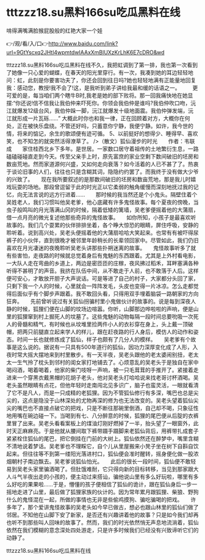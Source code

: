 # tttzzz18.su黑料166su吃瓜黑料在线
啃得满嘴满脸猴屁股般的红艳大家一个娃

👉/观/看/入/口👉http://www.baidu.com/link?url=9GtYscxq2JHtl4wpmtdwIAAxXmBlUXzKrLhK6E7cDRO&wd

tttzzz18.su黑料166su吃瓜黑料在线不久，我把虹调到了第一排，我也第一次看到了她像一只心爱的蝴蝶，在春天的阳光里穿行。有一次，我凑到她的耳边轻轻地问：虹，此刻是你要害功夫了，你还会回到往日吗?她也轻轻地满有正能量地回复我：感动您，教授!我不会了!这，是我听到弟子讲给我最和缓的话语之一。
　　更可爱的是，每当咱们两个瞎牛B时,我老是她的部下败将。那一回我痛快地在她显摆:“你还说!信不信我让我伯仲来吓死你。你领会我伯仲是谁吗?我伯仲吹口吻，沅江就爆发12级台风，我伯仲跺一脚，沅江就爆发十级地面震。我伯仲弹发端，沅江就形成一片瓦砾……”
大概此时你也和我一律，正在回顾着对方，大概你在何处，正在被快乐盘绕。不管还好吗，只蓄意你宁静，我便宁静。如许，我今世的情，将来的惦记，余生的歌颂便有迹可循。
	5、以前挺好的想得少、睡得早、喜欢笑，也不知怎的就突然活得潦草了。
/>（散文）狐仙漫步的时光　　作者：韦联成　　家住桂西北乡下多年。是世居。一家数口居守着祖传的土地繁衍生息，一路磕磕碰碰直走到今天。传至父亲手上时，原先富庶的家业空剩下数间破旧的坯房和数亩荒地。然而家道源何兴盛，又如何走向衰落？如今活着的人已不甚了了。热衷于谈论旧事的人们，往往也只是含糊其词，隐隐约约罢了。而我终于没有做大少爷的兴致了。　　现在我所要叙述的是那数间破旧的坯房和数亩荒地，那是我儿时嬉戏玩耍的场地。那段曾逗留于此的时光正以它柔弱的触角缓慢而深刻地抚过我的记忆，向无法言说的远方行进着……　　那时候的我当然还是个小鬼头。隔壁住着个吴姓老人，我们习惯叫他吴老爹，他心底藏有许多鬼怪故事。每个夏夜的傍晚，当虫子般鸣叫的月光落满山冈的时候，隔着低矮的篱墙，吴老爹便摇着他的大蒲扇，借一点月亮的微光复述他那些奇异的鬼怪故事。　　如你所知，小孩子是最喜欢听故事的。我们几个耍累的伙伴排排坐着，各个睁大惊恐的眼睛，屏住呼吸，安静的聆听着。说到高兴处，吴老头便摇着他的大蒲扇哈哈大笑起来。也常有有被吓得尿裤子的小伙伴，直到很晚才被邻里年龄稍长的长辈领回家中。尽管如此，我们仍旧喜欢在月光凄迷的夜晚聆听吴老头讲那些扑朔迷离的故事。　　鬼怪故事听多了就有些害怕，走夜路的时候就总觉着身后有鬼魅的东西跟着。尤其是上外村看电影，一大队人走在弯曲的乡道上，两边是密匝匝的庄稼，夜风拂过稻禾，耳畔塞满各种听得不甚明了的声音。我挤在队伍中间，从不敢走于人前，也不敢落于人后。这样便可安心，才敢放开胆子大声说话。可是等进了自己的村子，大家都分头回了家，只剩下我一个人的时候，心里就会一阵阵发毛，头皮也变得一片冰凉。怎么走都觉得后面似乎有个脚步声跟着。我不敢回头看，只得用双手埋着脑袋一路朝家的方向狂奔。　　先前曾听说过有关狐仙拐骗村里小鬼做伙计的故事的。说是每到深夜人静的时候，狐狸们便在山脚的坟场边喧嚣。你听，山脚那边哗啦啦的声响，便是山里的狐狸窜到村上掘死人的坟墓了。这些鬼魅的动物每隔一段时间总要吮吸一次死人的骨髓和精气，有时候也从坟堆里捡两件小人的衣衫穿在身上，头上戴一顶破帽，把两只前腿直立起来学人的样儿，跟在赶夜路的行人身后，模仿人的动作和姿态。时间一长也就修炼成了狐仙，样子也颇有了几分人的模样。　　吴老爹有个故事是这么说的。据说有一只具有500年道行的狐仙，因功力深厚变化成了人形，入夜时常大摇大摆地来到村里散步。有一天半夜，吴老头跟他的老太婆闹别扭，老太太一生气拎了枕头到邻村的闺女家打地铺去了。心烦意乱的吴老头于是独自在家中喝闷酒，喝着喝着，他家的柴门吱呀一声响，被一只毛茸茸的手推开了。紧接着走进来一个穿黑衣戴黑帽的花胡子老头，他对吴老头打哈哈说来找老哥讨杯酒喝。吴老头虽然眼睛有点花，但他年轻时走南闯北见多识广，脑子也蛮灵活，一眼就看清了它不是凡人，而是一只成精的老狐狸。因为不管狐仙修行有多深，嘴巴也总是尖尖的，这点是隐没于山林深处的尤物再深的修为也无法改变的。吴老头望着狐仙尖尖的嘴巴也不直接点破它的把戏，只是不断往那碗里倒酒，自己却不喝，只象征性地用嘴在碗边碰一下。当喝到有七、八分醉意的时候，狐狸的尾巴便从后腚的衣裤里冒了出来。吴老头看看案板上的煤油灯刚好燃掉了一半，抬头望了一眼窗外，此时天正麻麻亮。于是他就从腰间取下裤带蹑手蹑脚来老狐仙背后，用裤带扎成套子紧紧栓住狐仙的尾巴，把它倒挂在门前的大树上。狐仙依然还在醉梦中，嘴里含糊不清地说着梦话。吴老爹也不理睬它，自个儿从里屋搬来小凳子坐在树下自斟自饮起来。但往往等不到第一缕阳光落进村口，狐仙便会准时醒转，摇身便化做一股浓烟朝村子南边飘去。吴老爹说狐仙怕光。　　此后的很长一段时间，狐仙便不敢轻易到吴老头家里骗酒喝了。但肚饿难耐，它只得向新的目标转移，当见到那家跟大人斗气半夜出走的小孩的，便主动过来搭讪，骗他说山里有多么好玩啦，哪里有多么好吃的果果啦……于是，懵懂的孩子便相信了狐仙的诡计，跟在狐仙身后一步一摇地走进了山里，最后做了狐狸家族的伙计的。因为常年累月跟狐狸、柴狼、野狗什么的鬼怪混在一起，所做的事情也无非是些偷鸡摸狗、骗吃骗喝的把戏。　　许多年了，那个爱讲鬼怪故事的吴老头如今早已做古，想必也跟山林里的狐仙们做了邻居。不知他在山脚下安了新家，是否还有兴趣讲着他的故事？只是如今我们却再也听不到那些叫人回味的故事了。然而，我们的时光依然悄无声息地流淌着，狐仙依然在我们模糊的意念深处四处游走，只是许多时候我们已经没有兴致谛听它们的动静了。

tttzzz18.su黑料166su吃瓜黑料在线
